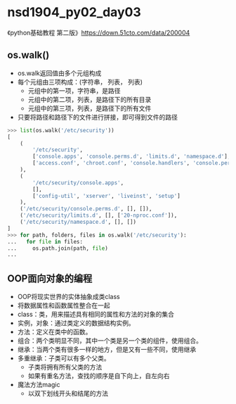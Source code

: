 # nsd1904_py02_day03

《python基础教程 第二版》https://down.51cto.com/data/200004

## os.walk()

- os.walk返回值由多个元组构成
- 每个元组由三项构成：(字符串， 列表， 列表)
  - 元组中的第一项，字符串，是路径
  - 元组中的第二项，列表，是路径下的所有目录
  - 元组中的第三项，列表，是路径下的所有文件
- 只要将路径和路径下的文件进行拼接，即可得到文件的路径

```python
>>> list(os.walk('/etc/security'))
[
    (
    	'/etc/security',
        ['console.apps', 'console.perms.d', 'limits.d', 'namespace.d'],
        ['access.conf', 'chroot.conf', 'console.handlers', 'console.perms', 'group.conf', 'limits.conf', 'namespace.conf', 'namespace.init', 'opasswd', 'pam_env.conf', 'sepermit.conf', 'time.conf', 'pwquality.conf']
    ),
    (
    	'/etc/security/console.apps',
        [],
        ['config-util', 'xserver', 'liveinst', 'setup']
    ),
    ('/etc/security/console.perms.d', [], []),
    ('/etc/security/limits.d', [], ['20-nproc.conf']),
    ('/etc/security/namespace.d', [], [])
]
>>> for path, folders, files in os.walk('/etc/security'):
...   for file in files:
...     os.path.join(path, file)
... 

```

## OOP面向对象的编程

- OOP将现实世界的实体抽象成类class
- 将数据属性和函数属性整合在一起
- class：类，用来描述具有相同的属性和方法的对象的集合
- 实例，对象：通过类定义的数据结构实例。
- 方法：定义在类中的函数。
- 组合：两个类明显不同，其中一个类是另一个类的组件，使用组合。
- 继承：当两个类有很多一样的地方，但是又有一些不同，使用继承
- 多重继承：子类可以有多个父类。
  - 子类将拥有所有父类的方法
  - 如果有重名方法，查找的顺序是自下向上，自左向右
- 魔法方法magic
  - 以双下划线开头和结尾的方法



















